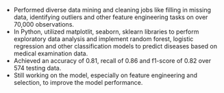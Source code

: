 

- Performed diverse data mining and cleaning jobs like filling in missing data, identifying outliers and other feature engineering tasks on over 70,000 observations.
- In Python, utilized matplotlit, seaborn, sklearn libraries to perform exploratory data analysis and implement random forest, logistic regression and other classification models to predict diseases based on medical examination data.                                                                                                                                                                                                                                                                                                                                                                                                                                                                                                                                                                                                                                                                                                                                                                                                                                                                                                                                                                                                                                                                                                                                                                                                                                                                                                                                                                                                                                                                                                                                                                                                                                                                                                                                                                                                                                                                                                                                                                                                                                                                                                                                                                                                                                                                                                                                                                                                                                                                                                                                                                                                                                                                                                                                                                                                                                                                                                                                                                                                                                                                                                                                                                                                                                                                                                                                                                                                                                                                                                                                                                                                                                                                                                                                                                                        
- Achieved an accuracy of 0.81, recall of 0.86 and f1-score of 0.82 over 574 testing data.
- Still working on the model, especially on feature engineering and selection, to improve the model performance.
